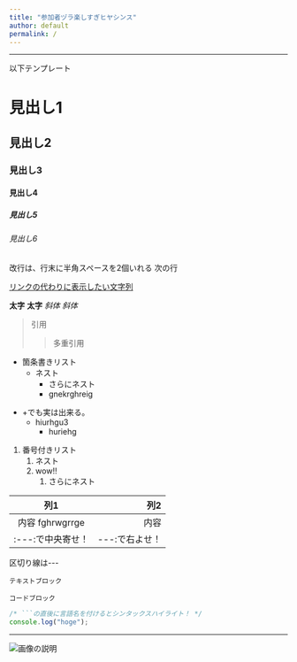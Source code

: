 ```yaml
---
title: "参加者ヅラ楽しすぎヒヤシンス"
author: default
permalink: /
---
```







---

以下テンプレート

# 見出し1
## 見出し2
### 見出し3
#### 見出し4
##### 見出し5
###### 見出し6

改行は、行末に半角スペースを2個いれる
次の行

[リンクの代わりに表示したい文字列](https://www.google.co.jp/)

**太字**
__太字__
*斜体*
_斜体_

> 引用
>> 多重引用


- 箇条書きリスト
  - ネスト
    - さらにネスト
    - gnekrghreig

+ +でも実は出来る。
  + hiurhgu3
    + huriehg


1. 番号付きリスト
   1. ネスト
   2. wow!!
      1. さらにネスト



| 列1  | 列2  |
|:---:|---:|
| 内容 fghrwgrrge | 内容  |
| :---:で中央寄せ！  | ---:で右よせ！  |



区切り線は---

`テキストブロック`

```
コードブロック
```

```js
/* ```の直後に言語名を付けるとシンタックスハイライト！ */
console.log("hoge");
```

---

![画像の説明](https://ja.gravatar.com/userimage/228303531/da8595de6834a9d8d26e92951e1881ea.jpg?size=200)
